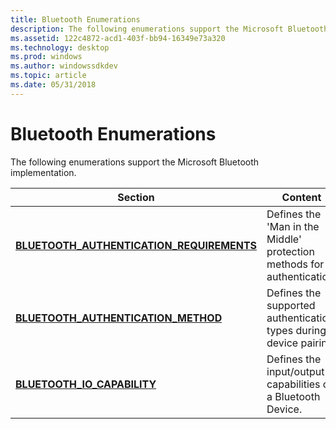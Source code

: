 ```yaml
---
title: Bluetooth Enumerations
description: The following enumerations support the Microsoft Bluetooth implementation.
ms.assetid: 122c4872-acd1-403f-bb94-16349e73a320
ms.technology: desktop
ms.prod: windows
ms.author: windowssdkdev
ms.topic: article
ms.date: 05/31/2018
---
```


# Bluetooth Enumerations

The following enumerations support the Microsoft Bluetooth implementation.



| Section                                                                                  | Content                                                                |
|------------------------------------------------------------------------------------------|------------------------------------------------------------------------|
| [**BLUETOOTH\_AUTHENTICATION\_REQUIREMENTS**](/windows/desktop/api/BluetoothAPIs/ne-bluetoothapis-_bluetooth_authentication_requirements) | Defines the 'Man in the Middle' protection methods for authentication. |
| [**BLUETOOTH\_AUTHENTICATION\_METHOD**](/windows/desktop/api/BluetoothAPIs/ne-bluetoothapis-_bluetooth_authentication_method)             | Defines the supported authentication types during device pairing.      |
| [**BLUETOOTH\_IO\_CAPABILITY**](/windows/desktop/api/BluetoothAPIs/ne-bluetoothapis-_bluetooth_io_capability)                             | Defines the input/output capabilities of a Bluetooth Device.           |



 

 

 




